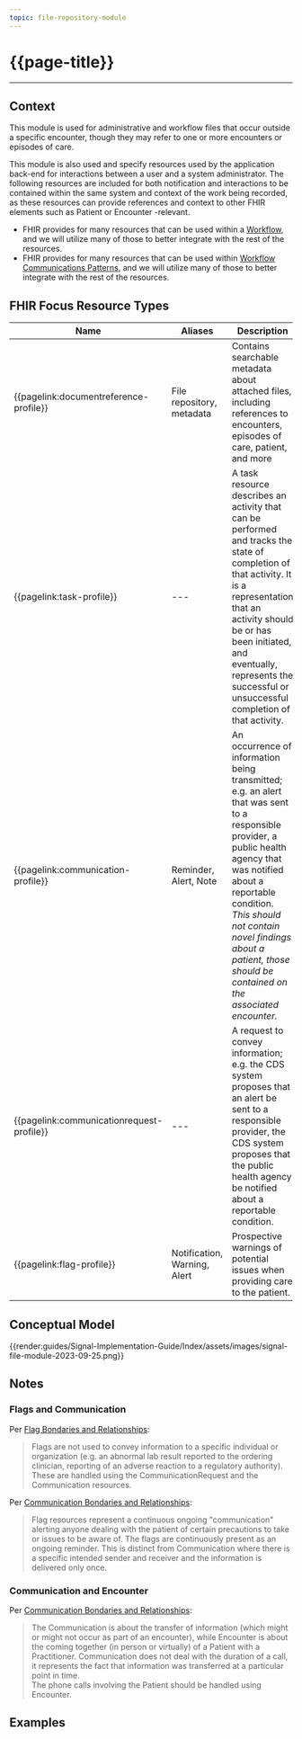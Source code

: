 ```yaml
---
topic: file-repository-module
---
```


# {{page-title}}

---

## Context
This module is used for administrative and workflow files that occur outside a specific encounter, though they may refer to one or more encounters or episodes of care.

This module is also used  and specify resources used by the application back-end for interactions between a user and a system administrator.  The following resources are included for both notification and interactions to be contained within the same system and context of the work being recorded, as these resources can provide references and context to other FHIR elements such as Patient or Encounter -relevant.
- FHIR provides for many resources that can be used within a [Workflow](http://hl7.org/fhir/workflow.html), and we will utilize many of those to better integrate with the rest of the resources.
- FHIR provides for many resources that can be used within [Workflow Communications Patterns](http://hl7.org/fhir/workflow-communications.html), and we will utilize many of those to better integrate with the rest of the resources.

## FHIR Focus Resource Types
| Name | Aliases | Description |
| --- | --- | --- |
| {{pagelink:documentreference-profile}} | File repository, metadata        | Contains searchable metadata about attached files, including references to encounters, episodes of care, patient, and more |
| {{pagelink:task-profile}} | --- | A task resource describes an activity that can be performed and tracks the state of completion of that activity. It is a representation that an activity should be or has been initiated, and eventually, represents the successful or unsuccessful completion of that activity. |
| {{pagelink:communication-profile}} | Reminder, Alert, Note | An occurrence of information being transmitted; e.g. an alert that was sent to a responsible provider, a public health agency that was notified about a reportable condition. <br /> *This should not contain novel findings about a patient, those should be contained on the associated encounter.* |
| {{pagelink:communicationrequest-profile}} | --- | A request to convey information; e.g. the CDS system proposes that an alert be sent to a responsible provider, the CDS system proposes that the public health agency be notified about a reportable condition. |
| {{pagelink:flag-profile}} | Notification, Warning, Alert | Prospective warnings of potential issues when providing care to the patient. |

## Conceptual Model

{{render:guides/Signal-Implementation-Guide/Index/assets/images/signal-file-module-2023-09-25.png}}

## Notes

### Flags and Communication

Per [Flag Bondaries and Relationships](http://hl7.org/fhir/flag.html#bnr):
> Flags are not used to convey information to a specific individual or organization (e.g. an abnormal lab result reported to the ordering clinician, reporting of an adverse reaction to a regulatory authority). These are handled using the CommunicationRequest and the Communication resources.

Per [Communication Bondaries and Relationships](http://hl7.org/fhir/communication.html#bnr):
> Flag resources represent a continuous ongoing "communication" alerting anyone dealing with the patient of certain precautions to take or issues to be aware of. The flags are continuously present as an ongoing reminder. This is distinct from Communication where there is a specific intended sender and receiver and the information is delivered only once.

### Communication and Encounter

Per [Communication Bondaries and Relationships](http://hl7.org/fhir/communication.html#bnr):
>  The Communication is about the transfer of information (which might or might not occur as part of an encounter), while Encounter is about the coming together (in person or virtually) of a Patient with a Practitioner. Communication does not deal with the duration of a call, it represents the fact that information was transferred at a particular point in time. <br /> The phone calls involving the Patient should be handled using Encounter. 

## Examples
